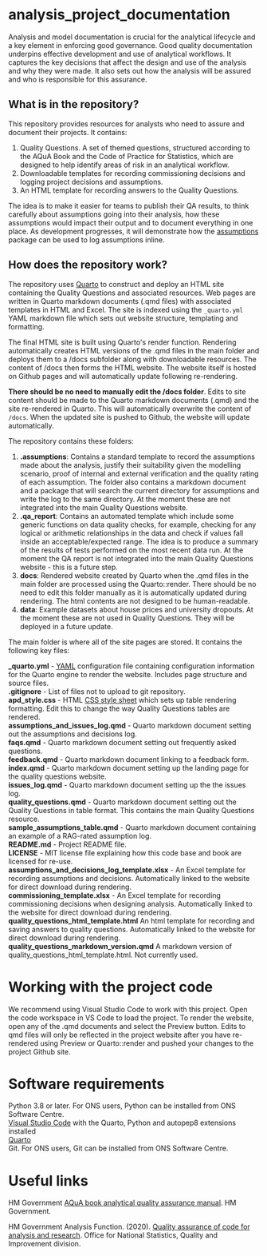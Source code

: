 # analysis_project_documentation
Analysis and model documentation is crucial for the analytical lifecycle and a key element in enforcing good governance. Good quality documentation underpins effective  development and use of analytical workflows. It captures the key decisions that affect the design and use of the analysis and why they were made. It also sets out how the analysis will be assured and who is responsible for this assurance.

## What is in the repository?

This repository provides resources for analysts who need to assure and document their projects. It contains:    
1. Quality Questions. A set of themed questions, structured according to the AQuA Book and the Code of Practice for Statistics, which are designed to help identify areas of risk in an analytical workflow.
2. Downloadable templates for recording commissioning decisions and logging project decisions and assumptions.
3. An HTML template for recording answers to the Quality Questions.

The idea is to make it easier for teams to publish their QA results, to think carefully about assumptions going into their analysis, how these assumptions would impact their output and to document everything in one place. As development progresses, it will demonstrate how the [assumptions](https://github.com/best-practice-and-impact/assumptions) package can be used to log assumptions inline.

## How does the repository work?

The repository uses [Quarto](https://quarto.org/) to construct and deploy an HTML site containing the Quality Questions and associated resources. Web pages are written in Quarto markdown documents (.qmd files) with associated templates in HTML and Excel.  The site is indexed using the `_quarto.yml` YAML markdown file which sets out website structure, templating and formatting.   

The final HTML site is built using Quarto's render function. Rendering automatically creates HTML versions of the .qmd files in the main folder and deploys them to a /docs subfolder along with downloadable resources. The content of /docs then forms the HTML website. The website itself is hosted on Github pages and will automatically update following re-rendering.    

**There should be no need to manually edit the /docs folder**. Edits to site content should be made to the Quarto markdown documents (.qmd) and the site re-rendered in Quarto.  This will automatically overwrite the content of `/docs`. When the updated site is pushed to Github, the website will update automatically.

The repository contains these folders:  

1) **.assumptions**: Contains a standard template to record the assumptions made about the analysis, justify their suitability given the modelling scenario, proof of internal and external verification and the quality rating of each assumption. The folder also contains a markdown document and a package that will search the current directory for assumptions and write the log to the same directory. At the moment these are not integrated into the main Quality Questions website.
2) **.qa_report**: Contains an automated template which include some generic functions on data quality checks, for example, checking for any logical or arithmetic relationships in the data and check if values fall inside an acceptable/expected range. The idea is to produce a summary of the results of tests performed on the most recent data run.  At the moment the QA report is not integrated into the main Quality Questions website - this is a future step.
4) **docs**: Rendered website created by Quarto when the .qmd files in the main folder are processed using the Quarto::render. There should be no need to edit this folder manually as it is automatically updated during rendering. The html contents are not designed to be human-readable.
5) **data**: Example datasets about house prices and university dropouts. At the moment these are not used in Quality Questions. They will be deployed in a future update.

The main folder is where all of the site pages are stored. It contains the following key files:

**_quarto.yml** - [YAML](https://yaml.org/spec/1.2.2/) configuration file containing configuration information for the Quarto engine to render the website. Includes page structure and source files.    
**.gitignore** - List of files not to upload to git repository.    
**apd_style.css** - HTML [CSS style sheet](https://www.w3schools.com/html/html_css.asp) which sets up table rendering formatting. Edit this to change the way Quality Questions tables are rendered.   
**assumptions_and_issues_log.qmd** - Quarto markdown document setting out the assumptions and decisions log.    
**faqs.qmd** - Quarto markdown document setting out frequently asked questions.    
**feedback.qmd** - Quarto markdown document linking to a feedback form.    
**index.qmd** - Quarto markdown document setting up the landing page for the quality questions website.    
**issues_log.qmd** - Quarto markdown document setting up the the issues log.    
**quality_questions.qmd** - Quarto markdown document setting out the Quality Questions in table format. This contains the main Quality Questions resource.    
**sample_assumptions_table.qmd** - Quarto markdown document containing an example of a RAG-rated assumption log.    
**README.md** - Project README file.    
**LICENSE** - MIT license file explaining how this code base and book are licensed for re-use.    
**assumptions_and_decisions_log_template.xlsx** - An Excel template for recording assumptions and decisions. Automatically linked to the website for direct download during rendering.    
**commissioning_template.xlsx** - An Excel template for recording commissioning decisions when designing analysis. Automatically linked to the website for direct download during rendering.
**quality_questions_html_template.html** An html template for recording and saving answers to quality questions. Automatically linked to the website for direct download during rendering.
**quality_questions_markdown_version.qmd** A markdown version of quality_questions_html_template.html. Not currently used.

# Working with the project code

We recommend using Visual Studio Code to work with this project. Open the code workspace in VS Code to load the project. To render the website, open any of the .qmd documents and select the Preview button. Edits to qmd files will only be reflected in the project website after you have re-rendered using Preview or Quarto::render and pushed your changes to the project Github site.

# Software requirements  
Python 3.8 or later. For ONS users, Python can be installed from ONS Software Centre.   
[Visual Studio Code](https://code.visualstudio.com/Download) with the Quarto, Python and autopep8 extensions installed    
[Quarto](https://quarto.org/docs/get-started/)    
Git. For ONS users, Git can be installed from ONS Software Centre.

# Useful links
HM Government [AQuA book analytical quality assurance manual](https://www.gov.uk/government/publications/the-aqua-book-guidance-on-producing-quality-analysis-for-government). HM Government.

HM Government Analysis Function. (2020). [Quality assurance of code for analysis and research](https://best-practice-and-impact.github.io/qa-of-code-guidance/ ). Office for National Statistics, Quality and Improvement division.  
